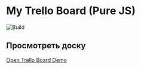 # My Trello Board (Pure JS)

![Build](https://img.shields.io/github/actions/workflow/status/vmyan/dnd-trello/deploy.yml)

## Просмотреть доску
[Open Trello Board Demo](https://vmyan.github.io/dnd-trello/)